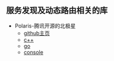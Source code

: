 ## 服务发现及动态路由相关的库

* Polaris-腾讯开源的北极星
    - [github主页](https://github.com/polarismesh)
    - [c++](https://github.com/polarismesh/polaris-cpp)
    - [go](https://github.com/polarismesh/polaris)
    - [console](https://github.com/polarismesh/polaris-console)